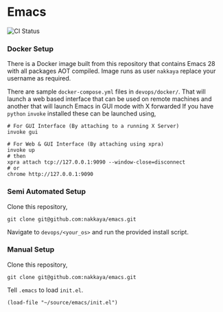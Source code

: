 # Emacs 

![CI Status](https://github.com/nakkaya/emacs/actions/workflows/main.yml/badge.svg)

### Docker Setup

There is a Docker image built from this repository that contains Emacs
28 with all packages AOT compiled. Image runs as user `nakkaya` replace
your username as required.

There are sample `docker-compose.yml` files in `devops/docker/`. That
will launch a web based interface that can be used on remote machines
and another that will launch Emacs in GUI mode with X forwarded If you
have `python` `invoke` installed these can be launched using,

    # For GUI Interface (By attaching to a running X Server)
    invoke gui

    # For Web & GUI Interface (By attaching using xpra)
    invoke up
    # then
    xpra attach tcp://127.0.0.1:9090 --window-close=disconnect
    # or
    chrome http://127.0.0.1:9090

### Semi Automated Setup

Clone this repository,

	git clone git@github.com:nakkaya/emacs.git

Navigate to `devops/<your_os>` and run the provided install script.

### Manual Setup

Clone this repository,

	git clone git@github.com:nakkaya/emacs.git
	
Tell ```.emacs``` to load ```init.el```.

	(load-file "~/source/emacs/init.el")
